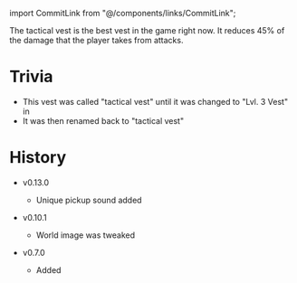 import CommitLink from "@/components/links/CommitLink";

The tactical vest is the best vest in the game right now. It reduces 45% of the damage that the player takes from attacks.

# Trivia 

 - This vest was called "tactical vest" until it was changed to "Lvl. 3 Vest" in <CommitLink sha="1da8f75e"/>
 - It was then renamed back to "tactical vest"

# History 

 - v0.13.0
    - Unique pickup sound added

 - v0.10.1
    - World image was tweaked

 - v0.7.0
    - Added
